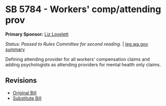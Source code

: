 # SB 5784 - Workers' comp/attending prov
**Primary Sponsor:** [Liz Lovelett](/person/leg/liz.lovelett.md)

*Status: Passed to Rules Committee for second reading.* | [leg.wa.gov summary](https://app.leg.wa.gov/billsummary?BillNumber=5784&Year=2021)

Defining attending provider for all workers' compensation claims and adding psychologists as attending providers for mental health only claims.

## Revisions
* [Original Bill](1/)
* [Substitute Bill](S/)